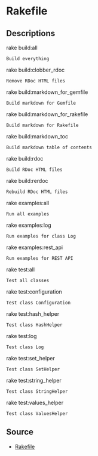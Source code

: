 # Rakefile

## Descriptions

rake build:all

    Build everything

rake build:clobber_rdoc

    Remove RDoc HTML files

rake build:markdown_for_gemfile

    Build markdown for Gemfile

rake build:markdown_for_rakefile

    Build markdown for Rakefile

rake build:markdown_toc

    Build markdown table of contents

rake build:rdoc

    Build RDoc HTML files

rake build:rerdoc

    Rebuild RDoc HTML files

rake examples:all

    Run all examples

rake examples:log

    Run examples for class Log

rake examples:rest_api

    Run examples for REST API

rake test:all

    Test all classes

rake test:configuration

    Test class Configuration

rake test:hash_helper

    Test class HashHelper

rake test:log

    Test class Log

rake test:set_helper

    Test class SetHelper

rake test:string_helper

    Test class StringHelper

rake test:values_helper

    Test class ValuesHelper

## Source

- [Rakefile](Rakefile)

